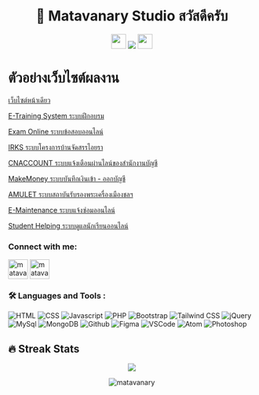 <h1 align="center">👋 Matavanary Studio สวัสดีครับ</h1>

<p align="center"> 
  <img src="https://media.giphy.com/media/iY8CRBdQXODJSCERIr/giphy.gif" width="30px">
  <img src="https://komarev.com/ghpvc/?username=matavanary&label=&nbsp;จำนวนผู้เข้าชม&nbsp;&color=0e75b6&style=flat"/>
  <img src="https://media.giphy.com/media/iY8CRBdQXODJSCERIr/giphy.gif" width="30px"> 
</p>


# ตัวอย่างเว็บไซต์ผลงาน

[เว็บไซต์หน้าเดียว](https://github.com/matavanary/MY_PROJECT/tree/main/TOTAL/Matavanary001)

[E-Training System ระบบฝึกอบรม](https://github.com/ENOMBAN/MY_PROJECT/tree/main/TOTAL/e-Training%20System)

[Exam Online ระบบข้อสอบออนไลน์](https://github.com/ENOMBAN/MY_PROJECT/tree/main/TOTAL/exam%20online)

[IRKS ระบบโครงการบ้านจัดสรรไอยรา](https://github.com/ENOMBAN/MY_PROJECT/tree/main/TOTAL/IRKS)

[CNACCOUNT ระบบแจ้งเตือนผ่านไลน์ของสำนักงานบัญชี](https://github.com/ENOMBAN/MY_PROJECT/tree/main/TOTAL/CNACCOUNT)

[MakeMoney ระบบบันทึกเงินเข้า - ออกบัญชี](https://github.com/ENOMBAN/MY_PROJECT/tree/main/TOTAL/MakeMoney)

[AMULET ระบบสถาบันรับรองพระเครื่องเมืองชลฯ](https://github.com/ENOMBAN/MY_PROJECT/tree/main/TOTAL/AMULET)

[E-Maintenance ระบบแจ้งซ่อมออนไลน์](https://github.com/ENOMBAN/MY_PROJECT/tree/main/TOTAL/EMS)

[Student Helping ระบบดูแลนักเรียนออนไลน์](https://github.com/ENOMBAN/MY_PROJECT/tree/main/TOTAL/StudentHelping)

<h3 align="left">Connect with me:</h3>
<p align="left">
  <a href="https://www.facebook.com/enombanstudio" target="_blank"><img align="center" src="https://raw.githubusercontent.com/rahuldkjain/github-profile-readme-generator/master/src/images/icons/Social/facebook.svg" alt="matavanary" height="40" width="40" /></a>
  <a href="https://line.me/ti/p/vcxFDIaEft" target="_blank"><img align="center" src="https://upload.wikimedia.org/wikipedia/commons/thumb/4/41/LINE_logo.svg/800px-LINE_logo.svg.png" alt="matavanary" height="40" width="40" /></a>
</p>

### :hammer_and_wrench: Languages and Tools :
<p align="left"> 
  <img src="https://skillicons.dev/icons?i=html" title="HTML"/>
  <img src="https://skillicons.dev/icons?i=css" title="CSS"/>
  <img src="https://skillicons.dev/icons?i=js" title="Javascript"/>
  <img src="https://skillicons.dev/icons?i=php" title="PHP"/>
  <img src="https://skillicons.dev/icons?i=bootstrap" title="Bootstrap"/>
  <img src="https://skillicons.dev/icons?i=tailwind" title="Tailwind CSS"/>
  <img src="https://skillicons.dev/icons?i=jquery" title="jQuery"/>
  <img src="https://skillicons.dev/icons?i=mysql" title="MySql"/>
  <img src="https://skillicons.dev/icons?i=mongodb" title="MongoDB"/>
  <img src="https://skillicons.dev/icons?i=github" title="Github"/>
  <img src="https://skillicons.dev/icons?i=figma" title="Figma"/>
  <img src="https://skillicons.dev/icons?i=vscode" title="VSCode"/>
  <img src="https://skillicons.dev/icons?i=atom" title="Atom"/>
  <img src="https://skillicons.dev/icons?i=ps" title="Photoshop"/>
  <!-- <img src="https://skillicons.dev/icons?i=html,css,js,bootstrap,jquery,mysql,php,github,figma,vscode,atom,ps,pr" title="CSS3"/> -->
</p>

## 🔥 Streak Stats
<p align="center">
  <img src="https://github-readme-streak-stats.herokuapp.com/?user=matavanary&theme=dark&date_format=M%20j%5B%2C%20Y%5D&border=FF4500&ring=FF4500&currStreakNum=F1F1F1&sideNums=E2E0DE&currStreakLabel=FF4E01&sideLabels=FF5600&stroke=FF4500&fire=FE4906&dates=E5E5E5)](https://git.io/streak-stats" />
</p>

<p align="center"><img src="https://github-readme-stats.vercel.app/api?username=matavanary&theme=midnight-purple&show_icons=true&include_all_commits=true&count_private=true&hide=issues" alt="matavanary"/>
</p>
